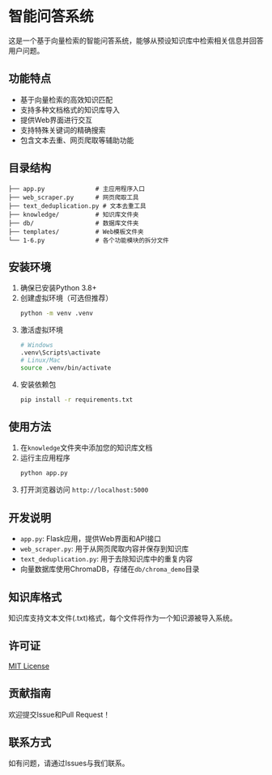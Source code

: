# 智能问答系统

这是一个基于向量检索的智能问答系统，能够从预设知识库中检索相关信息并回答用户问题。

## 功能特点

- 基于向量检索的高效知识匹配
- 支持多种文档格式的知识库导入
- 提供Web界面进行交互
- 支持特殊关键词的精确搜索
- 包含文本去重、网页爬取等辅助功能

## 目录结构

```
├── app.py              # 主应用程序入口
├── web_scraper.py      # 网页爬取工具
├── text_deduplication.py # 文本去重工具
├── knowledge/          # 知识库文件夹
├── db/                 # 数据库文件夹
├── templates/          # Web模板文件夹
└── 1-6.py              # 各个功能模块的拆分文件
```

## 安装环境

1. 确保已安装Python 3.8+
2. 创建虚拟环境（可选但推荐）
   ```bash
   python -m venv .venv
   ```
3. 激活虚拟环境
   ```bash
   # Windows
   .venv\Scripts\activate
   # Linux/Mac
   source .venv/bin/activate
   ```
4. 安装依赖包
   ```bash
   pip install -r requirements.txt
   ```

## 使用方法

1. 在`knowledge`文件夹中添加您的知识库文档
2. 运行主应用程序
   ```bash
   python app.py
   ```
3. 打开浏览器访问 `http://localhost:5000`

## 开发说明

- `app.py`: Flask应用，提供Web界面和API接口
- `web_scraper.py`: 用于从网页爬取内容并保存到知识库
- `text_deduplication.py`: 用于去除知识库中的重复内容
- 向量数据库使用ChromaDB，存储在`db/chroma_demo`目录

## 知识库格式

知识库支持文本文件(.txt)格式，每个文件将作为一个知识源被导入系统。

## 许可证

[MIT License](LICENSE)

## 贡献指南

欢迎提交Issue和Pull Request！

## 联系方式

如有问题，请通过Issues与我们联系。